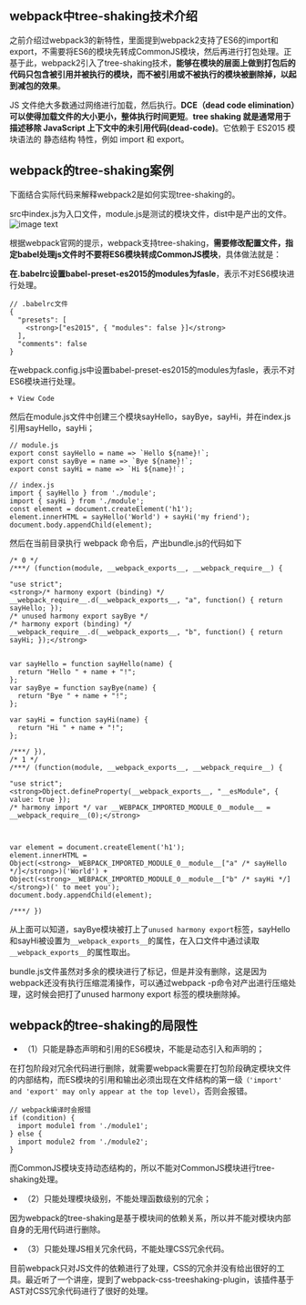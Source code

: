 ## webpack中tree-shaking技术介绍
之前介绍过webpack3的新特性，里面提到webpack2支持了ES6的import和export，不需要将ES6的模块先转成CommonJS模块，然后再进行打包处理。正基于此，webpack2引入了tree-shaking技术，**能够在模块的层面上做到打包后的代码只包含被引用并被执行的模块，而不被引用或不被执行的模块被删除掉，以起到减包的效果**。

JS 文件绝大多数通过网络进行加载，然后执行。**DCE（dead code elimination）可以使得加载文件的大小更小，整体执行时间更短**。**tree shaking 就是通常用于描述移除 JavaScript 上下文中的未引用代码(dead-code)**。它依赖于 ES2015 模块语法的 静态结构 特性，例如 import 和 export。

## webpack的tree-shaking案例
下面结合实际代码来解释webpack2是如何实现tree-shaking的。

src中index.js为入口文件，module.js是测试的模块文件，dist中是产出的文件。
![image text](https://images2018.cnblogs.com/blog/605230/201711/605230-20171127195301847-2060238992.png)


根据webpack官网的提示，webpack支持tree-shaking，**需要修改配置文件，指定babel处理js文件时不要将ES6模块转成CommonJS模块**，具体做法就是：

**在.babelrc设置babel-preset-es2015的modules为fasle**，表示不对ES6模块进行处理。
```
// .babelrc文件
{
  "presets": [
    <strong>["es2015", { "modules": false }]</strong>
  ],
  "comments": false
}
```
在webpack.config.js中设置babel-preset-es2015的modules为fasle，表示不对ES6模块进行处理。　　
```
+ View Code
```
然后在module.js文件中创建三个模块sayHello，sayBye，sayHi，并在index.js引用sayHello，sayHi；
```
// module.js
export const sayHello = name => `Hello ${name}!`;
export const sayBye = name => `Bye ${name}!`;
export const sayHi = name => `Hi ${name}!`;
```
```
// index.js
import { sayHello } from './module';
import { sayHi } from './module';
const element = document.createElement('h1');
element.innerHTML = sayHello('World') + sayHi('my friend');
document.body.appendChild(element);
```
然后在当前目录执行 webpack 命令后，产出bundle.js的代码如下
```
/* 0 */
/***/ (function(module, __webpack_exports__, __webpack_require__) {
 
"use strict";
<strong>/* harmony export (binding) */ __webpack_require__.d(__webpack_exports__, "a", function() { return sayHello; });
/* unused harmony export sayBye */
/* harmony export (binding) */ __webpack_require__.d(__webpack_exports__, "b", function() { return sayHi; });</strong>
 
 
var sayHello = function sayHello(name) {
  return "Hello " + name + "!";
};
var sayBye = function sayBye(name) {
  return "Bye " + name + "!";
};
 
var sayHi = function sayHi(name) {
  return "Hi " + name + "!";
};
 
/***/ }),
/* 1 */
/***/ (function(module, __webpack_exports__, __webpack_require__) {
 
"use strict";
<strong>Object.defineProperty(__webpack_exports__, "__esModule", { value: true });
/* harmony import */ var __WEBPACK_IMPORTED_MODULE_0__module__ = __webpack_require__(0);</strong>
 
 
 
var element = document.createElement('h1');
element.innerHTML = Object(<strong>__WEBPACK_IMPORTED_MODULE_0__module__["a" /* sayHello */]</strong>)('World') + Object(<strong>__WEBPACK_IMPORTED_MODULE_0__module__["b" /* sayHi */]</strong>)(' to meet you');
document.body.appendChild(element);
 
/***/ })
```

从上面可以知道，sayBye模块被打上了`unused harmony export`标签，sayHello和sayHi被设置为`__webpack_exports__`的属性，在入口文件中通过读取`__webpack_exports__`的属性取出。

bundle.js文件虽然对多余的模块进行了标记，但是并没有删除，这是因为webpack还没有执行压缩混淆操作，可以通过webpack -p命令对产出进行压缩处理，这时候会把打了unused harmony export 标签的模块删除掉。

## webpack的tree-shaking的局限性
- （1）只能是静态声明和引用的ES6模块，不能是动态引入和声明的；

在打包阶段对冗余代码进行删除，就需要webpack需要在打包阶段确定模块文件的内部结构，而ES模块的引用和输出必须出现在文件结构的第一级`（'import' and 'export' may only appear at the top level）`，否则会报错。
```
// webpack编译时会报错
if (condition) {
  import module1 from './module1';
} else {
  import module2 from './module2';
}
```

而CommonJS模块支持动态结构的，所以不能对CommonJS模块进行tree-shaking处理。

- （2）只能处理模块级别，不能处理函数级别的冗余；

 因为webpack的tree-shaking是基于模块间的依赖关系，所以并不能对模块内部自身的无用代码进行删除。

- （3）只能处理JS相关冗余代码，不能处理CSS冗余代码。

目前webpack只对JS文件的依赖进行了处理，CSS的冗余并没有给出很好的工具。最近听了一个讲座，提到了webpack-css-treeshaking-plugin，该插件基于AST对CSS冗余代码进行了很好的处理。

 